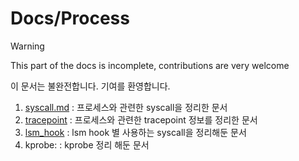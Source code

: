 # Docs/Process

> [!WARNING]
> This part of the docs is incomplete, contributions are very welcome
> 
> 이 문서는 불완전합니다. 기여를 환영합니다.


1. [syscall.md](./syscall.md) : 프로세스와 관련한 syscall을 정리한 문서
2. [tracepoint](./tracepoint.md) : 프로세스와 관련한 tracepoint 정보를 정리한 문서
3. [lsm_hook](./lsm_hook.md) : lsm hook 별 사용하는 syscall을 정리해둔 문서
4. kprobe: : kprobe 정리 해둔 문서
